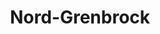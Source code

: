 ---
layout: place
title: Nord-Grenbrock
category: places
hasinit:
  - Grenbrock
placetype: Region
---